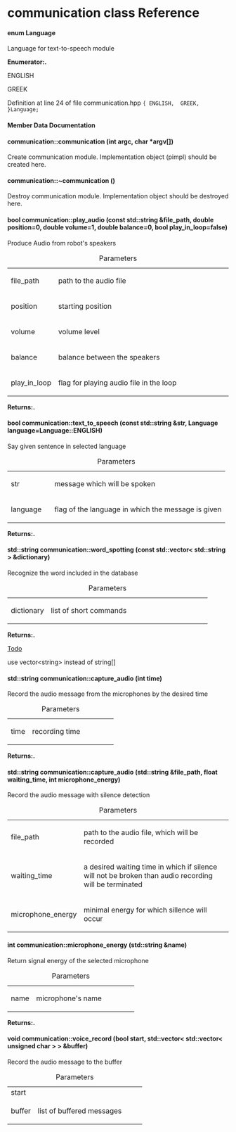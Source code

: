 communication class Reference
==========================================

#### enum Language

Language for text-to-speech module

**Enumerator:.**

ENGLISH  

GREEK  

Definition at line 24 of file communication.hpp `
{
ENGLISH, 
GREEK, 
}Language;
                    `

#### Member Data Documentation

#### communication::communication (int argc, char \*argv\[\])

Create communication module. Implementation object (pimpl) should be created here.

#### communication::~communication ()

Destroy communication module. Implementation object should be destroyed here.

#### bool communication::play\_audio (const std::string &file\_path, double position=0, double volume=1, double balance=0, bool play\_in\_loop=false)

Produce Audio from robot's speakers



<table>
<caption>Parameters</caption>
<colgroup>
<col width="20%" />
<col width="80%" />
</colgroup>
<tbody>
<tr class="odd">
<td align="left">file_path</td>
<td align="left"><p>path to the audio file</p></td>
</tr>
<tr class="even">
<td align="left">position</td>
<td align="left"><p>starting position</p></td>
</tr>
<tr class="odd">
<td align="left">volume</td>
<td align="left"><p>volume level</p></td>
</tr>
<tr class="even">
<td align="left">balance</td>
<td align="left"><p>balance between the speakers</p></td>
</tr>
<tr class="odd">
<td align="left">play_in_loop</td>
<td align="left"><p>flag for playing audio file in the loop</p></td>
</tr>
</tbody>
</table>

**Returns:.**

#### bool communication::text\_to\_speech (const std::string &str, Language language=Language::ENGLISH)

Say given sentence in selected language



<table>
<caption>Parameters</caption>
<colgroup>
<col width="20%" />
<col width="80%" />
</colgroup>
<tbody>
<tr class="odd">
<td align="left">str</td>
<td align="left"><p>message which will be spoken</p></td>
</tr>
<tr class="even">
<td align="left">language</td>
<td align="left"><p>flag of the language in which the message is given</p></td>
</tr>
</tbody>
</table>

**Returns:.**

#### std::string communication::word\_spotting (const std::vector&lt; std::string &gt; &dictionary)

Recognize the word included in the database



<table>
<caption>Parameters</caption>
<colgroup>
<col width="20%" />
<col width="80%" />
</colgroup>
<tbody>
<tr class="odd">
<td align="left">dictionary</td>
<td align="left"><p>list of short commands</p></td>
</tr>
</tbody>
</table>

**Returns:.**

[Todo](#todo_1_todo000001)

use vector&lt;string&gt; instead of string\[\]

#### std::string communication::capture\_audio (int time)

Record the audio message from the microphones by the desired time



<table>
<caption>Parameters</caption>
<colgroup>
<col width="20%" />
<col width="80%" />
</colgroup>
<tbody>
<tr class="odd">
<td align="left">time</td>
<td align="left"><p>recording time</p></td>
</tr>
</tbody>
</table>

**Returns:.**

#### std::string communication::capture\_audio (std::string &file\_path, float waiting\_time, int microphone\_energy)

Record the audio message with silence detection



<table>
<caption>Parameters</caption>
<colgroup>
<col width="20%" />
<col width="80%" />
</colgroup>
<tbody>
<tr class="odd">
<td align="left">file_path</td>
<td align="left"><p>path to the audio file, which will be recorded</p></td>
</tr>
<tr class="even">
<td align="left">waiting_time</td>
<td align="left"><p>a desired waiting time in which if silence will not be broken than audio recording will be terminated</p></td>
</tr>
<tr class="odd">
<td align="left">microphone_energy</td>
<td align="left"><p>minimal energy for which sillence will occur</p></td>
</tr>
</tbody>
</table>

#### int communication::microphone\_energy (std::string &name)

Return signal energy of the selected microphone



<table>
<caption>Parameters</caption>
<colgroup>
<col width="20%" />
<col width="80%" />
</colgroup>
<tbody>
<tr class="odd">
<td align="left">name</td>
<td align="left"><p>microphone's name</p></td>
</tr>
</tbody>
</table>

**Returns:.**

#### void communication::voice\_record (bool start, std::vector&lt; std::vector&lt; unsigned char &gt; &gt; &buffer)

Record the audio message to the buffer



<table>
<caption>Parameters</caption>
<colgroup>
<col width="20%" />
<col width="80%" />
</colgroup>
<tbody>
<tr class="odd">
<td align="left">start</td>
<td align="left"></td>
</tr>
<tr class="even">
<td align="left">buffer</td>
<td align="left"><p>list of buffered messages</p></td>
</tr>
</tbody>
</table>



